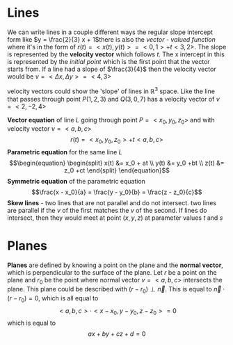 # Lines
We can write lines in a couple different ways the regular slope intercept form like $y = \frac{2}{3} x + 1$there is also the *vector - valued function* where it's in the form of $r(t) = <x(t), y(t)> = <0, 1> + t<3, 2>$. The slope is represented by the **velocity vector** which follows $t$. The x intercept in this is represented by the *initial point* which is the first point that the vector starts from. 
If a line had a slope of $\frac{3}{4}$ then the velocity vector would be $v = <\Delta x, \Delta y> = <4, 3>$ 

velocity vectors could show the 'slope' of lines in $\mathbb{R}^3$ space. Like the line that passes through point $P(1, 2, 3)$ and $Q(3, 0, 7)$ has a velocity vector of $v = <2, -2, 4>$ 

**Vector equation** of line $L$ going through point $P=<x_0, y_0, z_0>$ and with velocity vector $v = <a, b, c>$ 
$$r(t) = <x_0, y_0, z_0> + t<a, b, c>$$ **Parametric equation** for the same line $L$ $$\begin{equation} \begin{split} x(t) &= x_0 + at \\ y(t) &= y_0 +bt \\ z(t) &= z_0 +ct \end{split} \end{equation}$$ **Symmetric equation** of the parametric equation $$\frac{x - x_0}{a} = \frac{y - y_0}{b} = \frac{z - z_0}{c}$$ **Skew lines** - two lines that are not parallel and do not intersect. two lines are parallel if the $v$ of the first matches the $v$ of the second. If lines do intersect, then they would meet at point $(x, y, z)$ at parameter values $t$ and $s$ 

# Planes
**Planes** are defined by knowing a point on the plane and the **normal vector**, which is perpendicular to the surface of the plane. Let $r$ be a point on the plane and $r_0$ be the point where normal vector $v = <a, b, c>$  intersects the plane. This plane could be described with $(r - r_0) \perp \vec{n}$. This is equal to $\vec{n} \cdot (r-r_0) = 0$, which is all equal to $$<a, b, c> \cdot <x - x_0, y - y_0, z - z_0> = 0$$ which is equal to $$ax + by + cz + d = 0$$ 